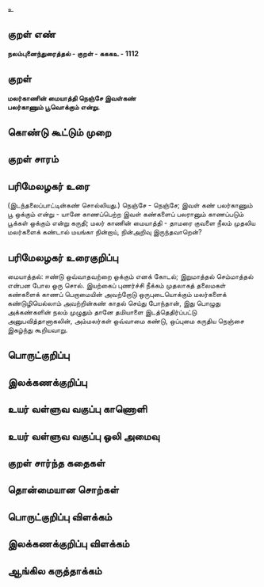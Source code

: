 உ

## குறள் எண் 

**நலம்புனைந்துரைத்தல் - குறள் - கககஉ - 1112**

## குறள் 

**மலர்காணின் மையாத்தி நெஞ்சே இவள்கண்  
பலர்காணும் பூவொக்கும் என்று.** 

## கொண்டு கூட்டும் முறை


## குறள் சாரம் 


## பரிமேலழகர் உரை

(இடந்தலைப்பாட்டின்கண் சொல்லியது.) நெஞ்சே - நெஞ்சே; இவள் கண் பலர்காணும் பூ ஒக்கும் என்று - யானே காணப்பெற்ற இவள் கண்களைப் பலரானும் காணப்படும் பூக்கள் ஒக்கும் என்று கருதி; மலர் காணின் மையாத்தி - தாமரை குவளை நீலம் முதலிய மலர்களைக் கண்டால் மயங்கா நின்றாய், நின்அறிவு இருந்தவாறென்?

## பரிமேலழகர் உரைகுறிப்பு   

மையாத்தல்: ஈண்டு ஒவ்வாதவற்றை ஒக்கும் எனக் கோடல்; இறுமாத்தல் செம்மாத்தல் என்பன போல ஒரு சொல். இயற்கைப் புணர்ச்சி நீக்கம் முதலாகத் தலைமகள் கண்களைக் காணப் பெறாமையின் அவற்றோடு ஒருபுடையொக்கும் மலர்களைக் கண்டுழியெல்லாம் அவற்றின்கண் காதல் செய்து போந்தான், இது பொழுது அக்கண்களின் நலம் முழுதும் தானே தமியாளை இடத்தெதிர்ப்பட்டு அனுபவித்தானாகலின், அம்மலர்கள் ஒவ்வாமை கண்டு, ஒப்புமை கருதிய நெஞ்சை இகழ்ந்து கூறியவாறு.

## பொருட்குறிப்பு 


## இலக்கணக்குறிப்பு  


## உயர் வள்ளுவ வகுப்பு காணொளி


## உயர் வள்ளுவ வகுப்பு ஒலி அமைவு 

 
## குறள் சார்ந்த கதைகள் 


## தொன்மையான சொற்கள்


## பொருட்குறிப்பு விளக்கம்


## இலக்கணக்குறிப்பு விளக்கம்


## ஆங்கில கருத்தாக்கம் 



